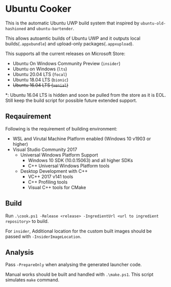 # Ubuntu Cooker

This is the automatic Ubuntu UWP build system that inspired by `ubuntu-old-hashioned` and `ubuntu-bartender`.

This allows autoamtic builds of Ubuntu UWP and it outputs local builds(`.appxbundle`) and upload-only packages(`.appxupload`).

This supports all the current releases on Microsoft Store:
- Ubuntu On Windows Community Preview (`insider`)
- Ubuntu on Windows (`lts`)
- Ubuntu 20.04 LTS (`focal`)
- Ubuntu 18.04 LTS (`bionic`)
- ~~Ubuntu 16.04 LTS (`xenial`)~~

\*: Ubuntu 16.04 LTS is hidden and soon be pulled from the store as it is EOL. Still keep the build script for possible future extended support.

## Reqauirement

Following is the requirement of building environment:

- WSL and Virutal Machine Platform enabled (Windows 10 v1903 or higher)
- Visual Studio Community 2017
    - Universal Windows Platform Support
        - Windows 10 SDK (10.0.15063) and all higher SDKs
        - C++ Universal Windows Platform tools
    - Desktop Development with C++
        - VC++ 2017 v141 tools
        - C++ Profiling tools
        - Visual C++ tools for CMake

## Build

Run `.\cook.ps1 -Release <release> -IngredientUrl <url to ingredient repository>` to build.

For `insider`, Additional location for the custom built images should be passed with `-InsiderImageLocation`.

## Analysis

Pass `-PrepareOnly` when analysing the generated launcher code.

Manual works should be built and handled with `.\make.ps1`. This script simulates `make` command.

